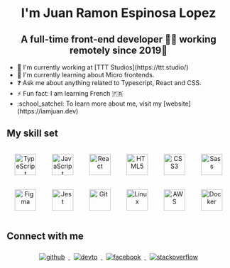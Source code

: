 <meta name="viewport" content="width=device-width, initial-scale=1" />



<div align="center">
  <h1>I'm Juan Ramon Espinosa Lopez</h1>
  <h2>A full-time front-end developer 👨‍💻 working remotely since 2019🚀</h2>
</div>

<ul>
  <li>🔭 I'm currently working at [TTT Studios](https://ttt.studio/)</li>
  <li>🌱 I'm currently learning about Micro frontends.</li>
  <li>❓ Ask me about anything related to Typescript, React and CSS.</li>
  <li>⚡ Fun fact: I am learning French 🇫🇷</li>
  <li>
    :school_satchel: To learn more about me, visit my
    [website](https://iamjuan.dev)
  </li>
</ul>

<h2>My skill set</h2>

<div align="center">
  <a href="https://www.typescriptlang.org/" target="_blank"
    ><img
      src="https://profilinator.rishav.dev/skills-assets/typescript-original.svg"
      alt="TypeScript"
      style="margin: 16px; width: 48px"
  /></a>
  <a href="https://www.javascript.com/" target="_blank"
    ><img
      src="https://profilinator.rishav.dev/skills-assets/javascript-original.svg"
      alt="JavaScript"
      style="margin: 16px; width: 48px"
  /></a>
  <a href="https://reactjs.org/" target="_blank"
    ><img
      src="https://profilinator.rishav.dev/skills-assets/react-original-wordmark.svg"
      alt="React"
      style="margin: 16px; width: 48px"
  /></a>
  <a href="https://en.wikipedia.org/wiki/HTML5" target="_blank"
    ><img
      src="https://profilinator.rishav.dev/skills-assets/html5-original-wordmark.svg"
      alt="HTML5"
      style="margin: 16px; width: 48px"
  /></a>
  <a href="https://www.w3schools.com/css/" target="_blank"
    ><img
      src="https://profilinator.rishav.dev/skills-assets/css3-original-wordmark.svg"
      alt="CSS3"
      style="margin: 16px; width: 48px"
  /></a>
  <a href="https://sass-lang.com/" target="_blank"
    ><img
      src="https://profilinator.rishav.dev/skills-assets/sass-original.svg"
      alt="Sass"
      style="margin: 16px; width: 48px"
  /></a>
  <a href="https://www.figma.com/" target="_blank"
    ><img
      src="https://profilinator.rishav.dev/skills-assets/figma-icon.svg"
      alt="Figma"
      style="margin: 16px; width: 48px"
  /></a>
  <a href="https://www.jestjs.io/" target="_blank"
    ><img
      src="https://profilinator.rishav.dev/skills-assets/jest.svg"
      alt="Jest"
      style="margin: 16px; width: 48px"
  /></a>
  <a href="https://github.com/" target="_blank"
    ><img
      src="https://profilinator.rishav.dev/skills-assets/git-scm-icon.svg"
      alt="Git"
      style="margin: 16px; width: 48px"
  /></a>
  <a href="https://www.linux.org/" target="_blank"
    ><img
      src="https://profilinator.rishav.dev/skills-assets/linux-original.svg"
      alt="Linux"
      style="margin: 16px; width: 48px"
  /></a>
  <a href="https://aws.amazon.com/" target="_blank"
    ><img
      src="https://profilinator.rishav.dev/skills-assets/amazonwebservices-original-wordmark.svg"
      alt="AWS"
      style="margin: 16px; width: 48px"
  /></a>
  <a href="https://www.docker.com/" target="_blank"
    ><img
      src="https://profilinator.rishav.dev/skills-assets/docker-original-wordmark.svg"
      alt="Docker"
      style="margin: 16px; width: 48px"
  /></a>
</div>

<h2>Connect with me</h2>

<div align="center">
  <a href="https://github.com/ramonEspinosa" target="_blank">
    <img
    src=https://img.shields.io/badge/github-%2324292e.svg?&style=for-the-badge&logo=github&logoColor=white
    alt=github style="margin: 8px;"/>
  </a>
  <a href="https://dev.to/ramonespinosa" target="_blank">
    <img
    src=https://img.shields.io/badge/dev.to-%2308090A.svg?&style=for-the-badge&logo=dev.to&logoColor=white
    alt=devto style="margin: 8px;"/>
  </a>
  <a href="https://www.facebook.com/ramon.espinosa.1996" target="_blank">
    <img
    src=https://img.shields.io/badge/facebook-%232E87FB.svg?&style=for-the-badge&logo=facebook&logoColor=white
    alt=facebook style="margin: 8px;"/>
  </a>
  <a
    href="https://stackoverflow.com/users/14089142/ramon-espinosa"
    target="_blank"
  >
    <img
    src=https://img.shields.io/badge/stackoverflow-%23F28032.svg?&style=for-the-badge&logo=stackoverflow&logoColor=white
    alt=stackoverflow style="margin: 8px;"/>
  </a>
</div>
